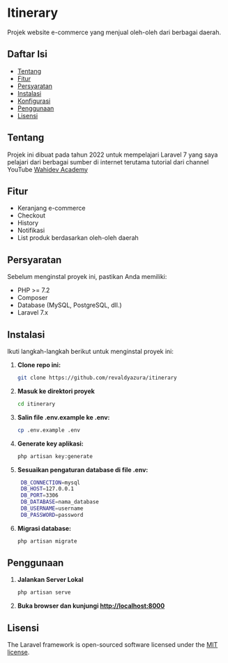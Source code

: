 # Itinerary

Projek website e-commerce yang menjual oleh-oleh dari berbagai daerah.

## Daftar Isi
- [Tentang](#tentang)
- [Fitur](#fitur)
- [Persyaratan](#persyaratan)
- [Instalasi](#instalasi)
- [Konfigurasi](#konfigurasi)
- [Penggunaan](#penggunaan)
- [Lisensi](#lisensi)

## Tentang

Projek ini dibuat pada tahun 2022 untuk mempelajari Laravel 7 yang saya pelajari dari berbagai sumber di internet terutama tutorial dari channel YouTube [Wahidev Academy](https://www.youtube.com/@WahidevAcademy)

## Fitur

- Keranjang e-commerce
- Checkout
- History
- Notifikasi
- List produk berdasarkan oleh-oleh daerah

## Persyaratan

Sebelum menginstal proyek ini, pastikan Anda memiliki:
- PHP >= 7.2
- Composer
- Database (MySQL, PostgreSQL, dll.)
- Laravel 7.x

## Instalasi

Ikuti langkah-langkah berikut untuk menginstal proyek ini:

1. **Clone repo ini:**
   ```bash
   git clone https://github.com/revaldyazura/itinerary
   ```
2. **Masuk ke direktori proyek**
   ```bash
   cd itinerary
   ```
3. **Salin file .env.example ke .env:**
   ```bash
   cp .env.example .env
   ```
4. **Generate key aplikasi:**
   ```bash
   php artisan key:generate
   ```
5. **Sesuaikan pengaturan database di file .env:**
   ```bash
    DB_CONNECTION=mysql
    DB_HOST=127.0.0.1
    DB_PORT=3306
    DB_DATABASE=nama_database
    DB_USERNAME=username
    DB_PASSWORD=password
   ```
6. **Migrasi database:**
   ```bash
   php artisan migrate
   ```

## Penggunaan

1. **Jalankan Server Lokal**
   ```bash
   php artisan serve
   ```
2. **Buka browser dan kunjungi [http://localhost:8000](http://localhost:8000)**

## Lisensi

The Laravel framework is open-sourced software licensed under the [MIT license](https://opensource.org/licenses/MIT).
